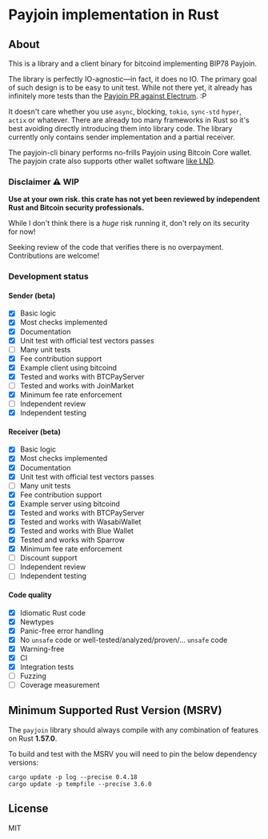 # Payjoin implementation in Rust

## About

This is a library and a client binary for bitcoind implementing BIP78 Payjoin.

The library is perfectly IO-agnostic—in fact, it does no IO.
The primary goal of such design is to be easy to unit test.
While not there yet, it already has infinitely more tests than the [Payjoin PR against Electrum](https://github.com/spesmilo/electrum/pull/6804). :P

It doesn't care whether you use `async`, blocking, `tokio`, `sync-std` `hyper`, `actix` or whatever.
There are already too many frameworks in Rust so it's best avoiding directly introducing them into library code.
The library currently only contains sender implementation and a partial receiver.

The payjoin-cli binary performs no-frills Payjoin using Bitcoin Core wallet.
The payjoin crate also supports other wallet software [like LND](https://github.com/chaincase-app/nolooking).

### Disclaimer ⚠️ WIP

**Use at your own risk. this crate has not yet been reviewed by independent Rust and Bitcoin security professionals.**

While I don't think there is a *huge* risk running it, don't rely on its security for now!

Seeking review of the code that verifies there is no overpayment. Contributions are welcome!

### Development status

#### Sender (beta)

- [x] Basic logic
- [x] Most checks implemented
- [x] Documentation
- [x] Unit test with official test vectors passes
- [ ] Many unit tests
- [x] Fee contribution support
- [x] Example client using bitcoind
- [x] Tested and works with BTCPayServer
- [ ] Tested and works with JoinMarket
- [x] Minimum fee rate enforcement
- [ ] Independent review
- [x] Independent testing

#### Receiver (beta)

- [x] Basic logic
- [x] Most checks implemented
- [x] Documentation
- [x] Unit test with official test vectors passes
- [ ] Many unit tests
- [x] Fee contribution support
- [x] Example server using bitcoind
- [x] Tested and works with BTCPayServer
- [x] Tested and works with WasabiWallet
- [x] Tested and works with Blue Wallet
- [x] Tested and works with Sparrow
- [x] Minimum fee rate enforcement
- [ ] Discount support
- [ ] Independent review
- [ ] Independent testing

#### Code quality

- [x] Idiomatic Rust code
- [x] Newtypes
- [x] Panic-free error handling
- [x] No `unsafe` code or well-tested/analyzed/proven/... `unsafe` code
- [x] Warning-free
- [x] CI
- [x] Integration tests
- [ ] Fuzzing
- [ ] Coverage measurement

## Minimum Supported Rust Version (MSRV)

The `payjoin` library should always compile with any combination of features on Rust **1.57.0**.

To build and test with the MSRV you will need to pin the below dependency versions:

```shell
cargo update -p log --precise 0.4.18
cargo update -p tempfile --precise 3.6.0
```

## License

MIT
